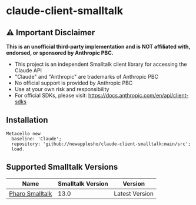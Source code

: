 # claude-client-smalltalk

## ⚠️ Important Disclaimer

**This is an unofficial third-party implementation and is NOT affiliated with, endorsed, or sponsored by Anthropic PBC.**

- This project is an independent Smalltalk client library for accessing the Claude API
- "Claude" and "Anthropic" are trademarks of Anthropic PBC
- No official support is provided by Anthropic PBC
- Use at your own risk and responsibility
- For official SDKs, please visit: https://docs.anthropic.com/en/api/client-sdks

## Installation

```
Metacello new
  baseline: 'Claude';
  repository: 'github://newapplesho/claude-client-smalltalk:main/src';
  load.
```

## Supported Smalltalk Versions

| Name                                 | Smalltalk Version | Version        |
| ------------------------------------ | ----------------- | -------------- |
| [Pharo Smalltalk](http://pharo.org/) | 13.0              | Latest Version |
